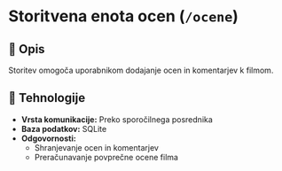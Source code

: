 # Storitvena enota ocen (`/ocene`)

## 📌 Opis
Storitev omogoča uporabnikom dodajanje ocen in komentarjev k filmom.

## 🔗 Tehnologije
- **Vrsta komunikacije:** Preko sporočilnega posrednika
- **Baza podatkov:** SQLite
- **Odgovornosti:**
  - Shranjevanje ocen in komentarjev
  - Preračunavanje povprečne ocene filma

